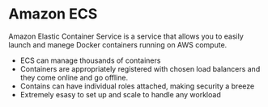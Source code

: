# Amazon ECS

Amazon Elastic Container Service is a service that allows you to easily launch and manege Docker containers running on AWS compute.

* ECS can manage thousands of containers
* Containers are appropriately registered with chosen load balancers and they come online and go offline.
* Contains can have individual roles attached, making security a breeze
* Extremely esasy to set up and scale to handle any workload


